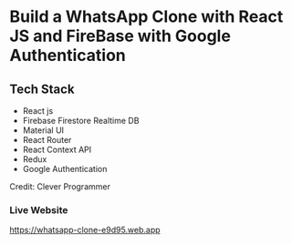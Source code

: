 # Build a WhatsApp Clone with React JS and FireBase with Google Authentication

## Tech Stack

- React js
- Firebase Firestore Realtime DB
- Material UI
- React Router
- React Context API
- Redux
- Google Authentication

Credit: Clever Programmer

### Live Website
https://whatsapp-clone-e9d95.web.app
